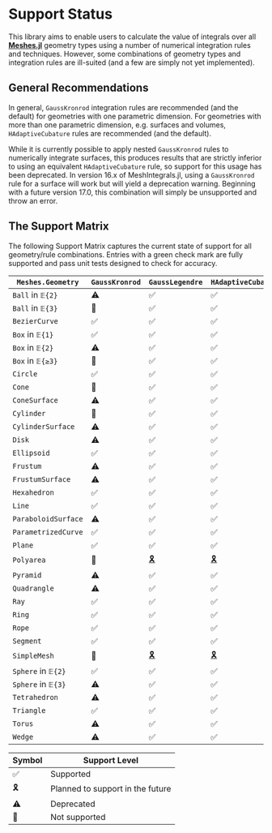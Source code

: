 # Support Status

This library aims to enable users to calculate the value of integrals over all
[**Meshes.jl**](https://github.com/JuliaGeometry/Meshes.jl) geometry types using
a number of numerical integration rules and techniques. However, some combinations
of geometry types and integration rules are ill-suited (and a few are simply not
yet implemented).

## General Recommendations

In general, `GaussKronrod` integration rules are recommended (and the default) for
geometries with one parametric dimension. For geometries with more than one
parametric dimension, e.g. surfaces and volumes, `HAdaptiveCubature` rules are
recommended (and the default).

While it is currently possible to apply nested `GaussKronrod` rules to numerically
integrate surfaces, this produces results that are strictly inferior to using an
equivalent `HAdaptiveCubature` rule, so support for this usage has been deprecated.
In version 16.x of MeshIntegrals.jl, using a `GaussKronrod` rule for a surface
will work but will yield a deprecation warning. Beginning with a future version
17.0, this combination will simply be unsupported and throw an error.

## The Support Matrix

The following Support Matrix captures the current state of support for all geometry/rule
combinations. Entries with a green check mark are fully supported and pass unit tests
designed to check for accuracy.

| `Meshes.Geometry` | `GaussKronrod` | `GaussLegendre` | `HAdaptiveCubature` |
|----------|----------------|---------------|---------------------|
| `Ball` in `𝔼{2}` | ⚠️ | ✅ | ✅ |
| `Ball` in `𝔼{3}` | 🛑 | ✅ | ✅ |
| `BezierCurve` | ✅ | ✅ | ✅ |
| `Box` in `𝔼{1}` | ✅ | ✅ | ✅ |
| `Box` in `𝔼{2}` | ⚠️ | ✅ | ✅ |
| `Box` in `𝔼{≥3}` | 🛑 | ✅ | ✅ |
| `Circle` | ✅ | ✅ | ✅ |
| `Cone` | 🛑 | ✅ | ✅ |
| `ConeSurface` | ⚠️ | ✅ | ✅ |
| `Cylinder` | 🛑 | ✅ | ✅ |
| `CylinderSurface` | ⚠️ | ✅ | ✅ |
| `Disk` | ⚠️ | ✅ | ✅ |
| `Ellipsoid` | ✅ | ✅ | ✅ |
| `Frustum` | ⚠️ | ✅ | ✅ |
| `FrustumSurface` | ⚠️ | ✅ | ✅ |
| `Hexahedron` | ✅ | ✅ | ✅ |
| `Line` | ✅ | ✅ | ✅ |
| `ParaboloidSurface` | ⚠️ | ✅ | ✅ |
| `ParametrizedCurve` | ✅ | ✅ | ✅ |
| `Plane` | ✅ | ✅ | ✅ |
| `Polyarea` | 🛑 | [🎗️](https://github.com/JuliaGeometry/MeshIntegrals.jl/issues/28) | [🎗️](https://github.com/JuliaGeometry/MeshIntegrals.jl/issues/28) |
| `Pyramid` | ⚠️ | ✅ | ✅ |
| `Quadrangle` | ⚠️ | ✅ | ✅ |
| `Ray` | ✅ | ✅ | ✅ |
| `Ring` | ✅ | ✅ | ✅ |
| `Rope` | ✅ | ✅ | ✅ |
| `Segment` | ✅ | ✅ | ✅ |
| `SimpleMesh` | 🛑 | [🎗️](https://github.com/JuliaGeometry/MeshIntegrals.jl/issues/27) | [🎗️](https://github.com/JuliaGeometry/MeshIntegrals.jl/issues/27) |
| `Sphere` in `𝔼{2}` | ✅ | ✅ | ✅ |
| `Sphere` in `𝔼{3}` | ⚠️ | ✅ | ✅ |
| `Tetrahedron` | ⚠️ | ✅ | ✅ |
| `Triangle` | ✅ | ✅ | ✅ |
| `Torus` | ⚠️ | ✅ | ✅ |
| `Wedge` | ⚠️ | ✅ | ✅ |

| Symbol | Support Level |
|--------|---------|
| ✅ | Supported |
| 🎗️ | Planned to support in the future |
| ⚠️ | Deprecated |
| 🛑 | Not supported |